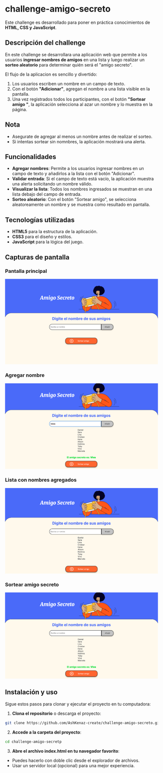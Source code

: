 # challenge-amigo-secreto

Este challenge es desarrollado para poner en práctica conocimientos de **HTML, CSS y JavaScript**.

## Descripción del challenge

En este challenge se desarrollara una aplicación web que permite a los usuarios **ingresar nombres de amigos** en una lista y luego realizar un **sorteo aleatorio** para determinar quién será el "amigo secreto".

El flujo de la aplicacion es sencillo y divertido:

1. Los usuarios escriben un nombre en un campo de texto.
2. Con el botón **"Adicionar"**, agregan el nombre a una lista visible en la pantalla.
3. Una vez registrados todos los participantes, con el botón **"Sortear amigo "**, la aplicación selecciona al azar un nombre y lo muestra en la página.

## Nota

- Asegurate de agregar al menos un nombre antes de realizar el sorteo.
- Si intentas sortear sin nomnbres, la aplicación mostrará una alerta.

## Funcionalidades

- **Agregar nombres**: Permite a los usuarios ingresar nombres en un campo de texto y añadirlos a la lista con el botón "Adicionar".
- **Validar entrada**: Si el campo de texto está vacío, la aplicación muestra una alerta solicitando un nombre válido.
- **Visualizar la lista**: Todos los nombres ingresados se muestran en una lista debajo del campo de entrada.
- **Sorteo aleatorio**: Con el botón "Sortear amigo", se selecciona aleatoreamente un nombre y se muestra como resultado en pantalla.

## Tecnologías utilizadas

- **HTML5** para la estructura de la aplicación.
- **CSS3** para el diseño y estilos.
- **JavaScript** para la lógica del juego.

## Capturas de pantalla

### Pantalla principal
![Pantalla principal](assets/pantalla_principal.png)

### Agregar nombre
![Agregar nombres](assets/agregar_nombre.png)

### Lista con nombres agregados 
![Lista amigos agregados](assets/lista_amigos_agregados.png)

### Sortear amigo secreto 
![Amigo secreto seleccionado](assets/amigo_secreto_revelado.png)

## Instalación y uso

Sigue estos pasos para clonar y ejecutar el proyecto en tu computadora:

1. **Clona el repositorio** o descarga el proyecto:

```bash
git clone https://github.com/AshKenaz-create/challenge-amigo-secreto.git
```
2. **Accede a la carpeta del proyecto**:

```bash
cd challenge-amigo-secretp
```

3. **Abre el archivo index.html en tu navegador favorito**:
- Puedes hacerlo con doble clic desde el explorador de archivos.
- Usar un servidor local (opcional) para una mejor experiencia.
